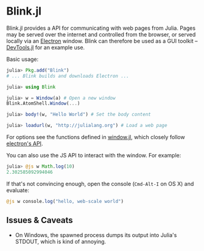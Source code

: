 # Blink.jl

Blink.jl provides a API for communicating with web pages from Julia. Pages may be served over the internet and controlled from the browser, or served locally via an [Electron](https://github.com/atom/Electron) window. Blink can therefore be used as a GUI toolkit – [DevTools.jl](https://github.com/JunoLab/DevTools.jl) for an example use.

Basic usage:

```julia
julia> Pkg.add("Blink")
# ... Blink builds and downloads Electron ...

julia> using Blink

julia> w = Window(a) # Open a new window
Blink.AtomShell.Window(...)

julia> body!(w, "Hello World") # Set the body content

julia> loadurl(w, "http://julialang.org") # Load a web page
```

For options see the functions defined in [window.jl](src/window.jl), which closely follow [electron's API](https://github.com/atom/electron/blob/master/docs/api/browser-window.md).

You can also use the JS API to interact with the window. For example:

```julia
julia> @js w Math.log(10)
2.302585092994046
```

If that's not convincing enough, open the console (`Cmd-Alt-I` on OS X) and evaluate:

```julia
@js w console.log("hello, web-scale world")
```


## Issues & Caveats

* On Windows, the spawned process dumps its output into Julia's STDOUT, which is kind of annoying.
